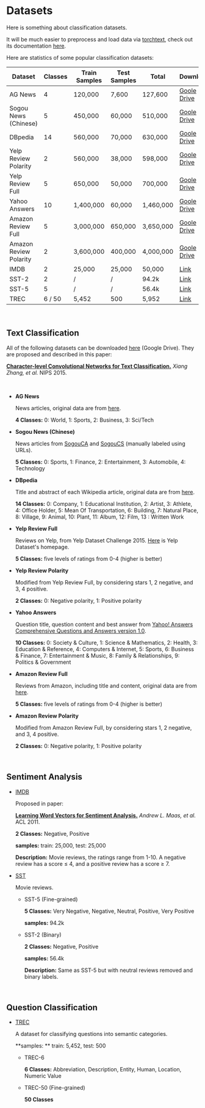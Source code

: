 # Datasets

Here is something about classification datasets.

It will be much easier to preprocess and load data via [torchtext](https://github.com/pytorch/text), check out its documentation [here](https://pytorch.org/text/).

Here are statistics of some popular classification datasets:

| Dataset                | Classes | Train Samples | Test Samples | Total     | Download                                                     |
| ---------------------- | ------- | ------------- | ------------ | --------- | ------------------------------------------------------------ |
| AG News                | 4       | 120,000       | 7,600        | 127,600   | [Goole Drive](https://drive.google.com/file/d/0Bz8a_Dbh9QhbUDNpeUdjb0wxRms/view?usp=sharing) |
| Sogou News (Chinese)   | 5       | 450,000       | 60,000       | 510,000   | [Goole Drive](https://drive.google.com/file/d/0Bz8a_Dbh9QhbUkVqNEszd0pHaFE/view?usp=sharing) |
| DBpedia                | 14      | 560,000       | 70,000       | 630,000   | [Goole Drive](https://drive.google.com/file/d/0Bz8a_Dbh9QhbQ2Vic1kxMmZZQ1k/view?usp=sharing) |
| Yelp Review Polarity   | 2       | 560,000       | 38,000       | 598,000   | [Goole Drive](https://drive.google.com/file/d/0Bz8a_Dbh9QhbNUpYQ2N3SGlFaDg/view?usp=sharing) |
| Yelp Review Full       | 5       | 650,000       | 50,000       | 700,000   | [Goole Drive](https://drive.google.com/file/d/0Bz8a_Dbh9QhbZlU4dXhHTFhZQU0/view?usp=sharing) |
| Yahoo Answers          | 10      | 1,400,000     | 60,000       | 1,460,000 | [Goole Drive](https://drive.google.com/file/d/0Bz8a_Dbh9Qhbd2JNdDBsQUdocVU/view?usp=sharing) |
| Amazon Review Full     | 5       | 3,000,000     | 650,000      | 3,650,000 | [Goole Drive](https://drive.google.com/file/d/0Bz8a_Dbh9QhbZVhsUnRWRDhETzA/view?usp=sharing) |
| Amazon Review Polarity | 2       | 3,600,000     | 400,000      | 4,000,000 | [Goole Drive](https://drive.google.com/file/d/0Bz8a_Dbh9QhbaW12WVVZS2drcnM/view?usp=sharing) |
| IMDB                   | 2       | 25,000        | 25,000       | 50,000    | [Link](http://ai.stanford.edu/~amaas/data/sentiment/aclImdb_v1.tar.gz) |
| SST-2                  | 2       | /             | /            | 94.2k     | [Link](http://nlp.stanford.edu/sentiment/trainDevTestTrees_PTB.zip) |
| SST-5                  | 5       | /             | /            | 56.4k     | [Link](http://nlp.stanford.edu/sentiment/trainDevTestTrees_PTB.zip) |
| TREC                   | 6 / 50  | 5,452         | 500          | 5,952     | [Link](https://cogcomp.seas.upenn.edu/Data/QA/QC/)           |

&nbsp;

## Text Classification

All of the following datasets can be downloaded [here](https://drive.google.com/drive/u/0/folders/0Bz8a_Dbh9Qhbfll6bVpmNUtUcFdjYmF2SEpmZUZUcVNiMUw1TWN6RDV3a0JHT3kxLVhVR2M) (Google Drive). They are proposed and described in this paper:

[**Character-level Convolutional Networks for Text Classification.**](https://papers.nips.cc/paper/5782-character-level-convolutional-networks-for-text-classification.pdf) *Xiang Zhang, et al.* NIPS 2015.

&nbsp;

- **AG News**

  News articles, original data are from [here](http://groups.di.unipi.it/~gulli/AG_corpus_of_news_articles.html).

  **4 Classes:** 0: World, 1: Sports, 2: Business, 3: Sci/Tech

- **Sogou News (Chinese)**

  News articles from [ SogouCA](https://www.sogou.com/labs/resource/ca.php) and [SogouCS](https://www.sogou.com/labs/resource/cs.php) (manually labeled using URLs).

  **5 Classes:** 0: Sports, 1: Finance, 2: Entertainment, 3: Automobile, 4: Technology

- **DBpedia**

  Title and abstract of each Wikipedia article, original data are from [here](https://wiki.dbpedia.org/services-resources/datasets/dbpedia-datasets).

  **14 Classes:** 0: Company, 1: Educational Institution, 2: Artist, 3: Athlete, 4: Office Holder, 5: Mean Of Transportation, 6: Building, 7: Natural Place, 8: Village, 9: Animal, 10: Plant, 11: Album, 12: Film, 13 : Written Work

- **Yelp Review Full**

  Reviews on Yelp, from Yelp Dataset Challenge 2015. [Here](https://www.yelp.com/dataset) is Yelp Dataset's homepage.

  **5 Classes:**  five levels of ratings from 0-4 (higher is better)

- **Yelp Review Polarity**

  Modified from Yelp Review Full, by considering stars 1, 2 negative, and 3, 4 positive.

  **2 Classes:** 0: Negative polarity, 1: Positive polarity

- **Yahoo Answers**

  Question title, question content and best answer from [Yahoo! Answers Comprehensive Questions and Answers version 1.0](https://webscope.sandbox.yahoo.com/catalog.php?datatype=l&did=11).

  **10 Classes:** 0: Society & Culture, 1: Science & Mathematics, 2: Health, 3: Education & Reference, 4: Computers & Internet, 5: Sports, 6: Business & Finance, 7: Entertainment & Music, 8: Family & Relationships, 9: Politics & Government

- **Amazon Review Full**

  Reviews from Amazon, including title and content, original data are from [here](https://snap.stanford.edu/data/web-Amazon.html).

  **5 Classes:**  five levels of ratings from 0-4 (higher is better)

- **Amazon Review Polarity**

  Modified from Amazon Review Full, by considering stars 1, 2 negative, and 3, 4 positive.

  **2 Classes:** 0: Negative polarity, 1: Positive polarity

&nbsp;

## Sentiment Analysis

- [IMDB](https://ai.stanford.edu/~amaas/data/sentiment/)

  Proposed in paper:

  [**Learning Word Vectors for Sentiment Analysis.**](https://www.aclweb.org/anthology/P11-1015.pdf) *Andrew L. Maas, et al.* ACL 2011.

  **2 Classes:** Negative, Positive

  **samples:** train: 25,000, test: 25,000

  **Description:** Movie reviews, the ratings range from 1-10. A negative review has a score ≤ 4, and a positive review has a score ≥ 7.

- [SST](https://nlp.stanford.edu/sentiment/)

  Movie reviews.

  - SST-5 (Fine-grained)

    **5 Classes:** Very Negative, Negative, Neutral, Positive, Very Positive

    **samples:**  94.2k

  - SST-2 (Binary)

    **2 Classes:** Negative, Positive

    **samples:**  56.4k

    **Description:**  Same as SST-5 but with neutral reviews removed and binary labels.

&nbsp;

## Question Classification

- [TREC](https://cogcomp.seas.upenn.edu/Data/QA/QC/)

  A dataset for classifying questions into semantic categories.

  **samples: ** train: 5,452, test: 500

  - TREC-6

    **6 Classes:** Abbreviation, Description, Entity, Human, Location, Numeric Value

  - TREC-50 (Fine-grained)

    **50 Classes**